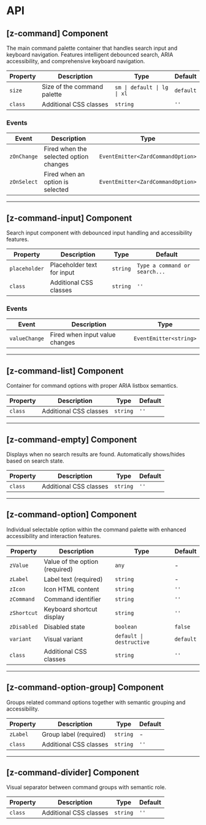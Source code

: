 # API

## [z-command] <span class="api-type-label component">Component</span>

The main command palette container that handles search input and keyboard navigation. Features intelligent debounced search, ARIA accessibility, and comprehensive keyboard navigation.

| Property | Description                 | Type                        | Default   |
| -------- | --------------------------- | --------------------------- | --------- |
| `size`   | Size of the command palette | `sm \| default \| lg \| xl` | `default` |
| `class`  | Additional CSS classes      | `string`                    | `''`      |

### Events

| Event       | Description                            | Type                              |
| ----------- | -------------------------------------- | --------------------------------- |
| `zOnChange` | Fired when the selected option changes | `EventEmitter<ZardCommandOption>` |
| `zOnSelect` | Fired when an option is selected       | `EventEmitter<ZardCommandOption>` |

---

## [z-command-input] <span class="api-type-label component">Component</span>

Search input component with debounced input handling and accessibility features.

| Property      | Description                | Type     | Default                       |
| ------------- | -------------------------- | -------- | ----------------------------- |
| `placeholder` | Placeholder text for input | `string` | `Type a command or search...` |
| `class`       | Additional CSS classes     | `string` | `''`                          |

### Events

| Event         | Description                    | Type                   |
| ------------- | ------------------------------ | ---------------------- |
| `valueChange` | Fired when input value changes | `EventEmitter<string>` |

---

## [z-command-list] <span class="api-type-label component">Component</span>

Container for command options with proper ARIA listbox semantics.

| Property | Description            | Type     | Default |
| -------- | ---------------------- | -------- | ------- |
| `class`  | Additional CSS classes | `string` | `''`    |

---

## [z-command-empty] <span class="api-type-label component">Component</span>

Displays when no search results are found. Automatically shows/hides based on search state.

| Property | Description            | Type     | Default |
| -------- | ---------------------- | -------- | ------- |
| `class`  | Additional CSS classes | `string` | `''`    |

---

## [z-command-option] <span class="api-type-label component">Component</span>

Individual selectable option within the command palette with enhanced accessibility and interaction features.

| Property    | Description                    | Type                     | Default   |
| ----------- | ------------------------------ | ------------------------ | --------- |
| `zValue`    | Value of the option (required) | `any`                    | -         |
| `zLabel`    | Label text (required)          | `string`                 | -         |
| `zIcon`     | Icon HTML content              | `string`                 | `''`      |
| `zCommand`  | Command identifier             | `string`                 | `''`      |
| `zShortcut` | Keyboard shortcut display      | `string`                 | `''`      |
| `zDisabled` | Disabled state                 | `boolean`                | `false`   |
| `variant`   | Visual variant                 | `default \| destructive` | `default` |
| `class`     | Additional CSS classes         | `string`                 | `''`      |

---

## [z-command-option-group] <span class="api-type-label component">Component</span>

Groups related command options together with semantic grouping and accessibility.

| Property | Description            | Type     | Default |
| -------- | ---------------------- | -------- | ------- |
| `zLabel` | Group label (required) | `string` | -       |
| `class`  | Additional CSS classes | `string` | `''`    |

---

## [z-command-divider] <span class="api-type-label component">Component</span>

Visual separator between command groups with semantic role.

| Property | Description            | Type     | Default |
| -------- | ---------------------- | -------- | ------- |
| `class`  | Additional CSS classes | `string` | `''`    |

